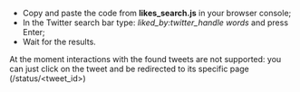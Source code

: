 - Copy and paste the code from **likes_search.js** in your browser console;
- In the Twitter search bar type: *liked_by:twitter_handle words* and press Enter;
- Wait for the results.

At the moment interactions with the found tweets are not supported: you can just click on the tweet and be redirected to its specific page (/status/<tweet_id>)

